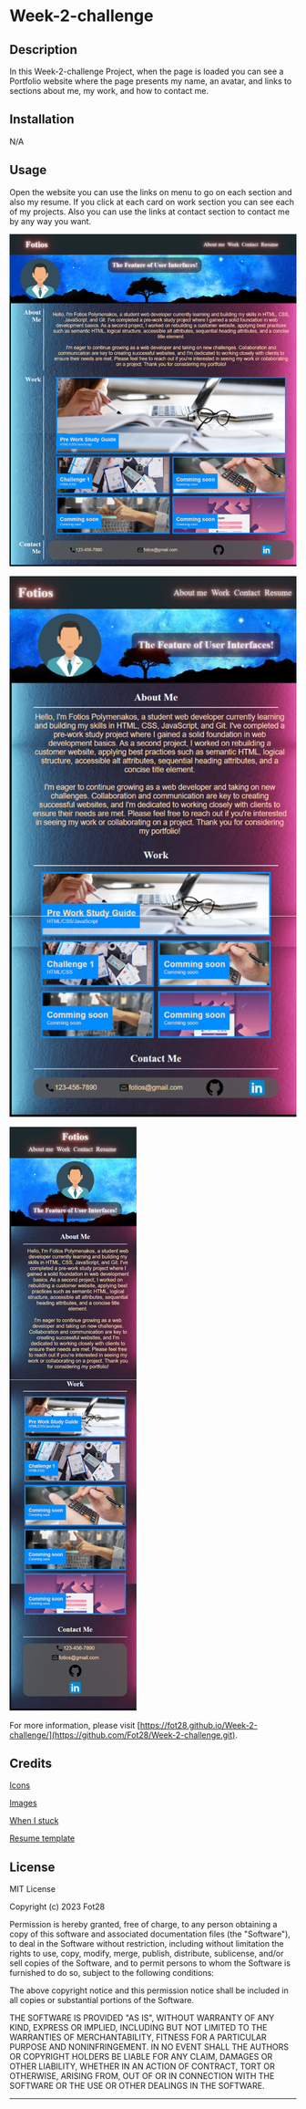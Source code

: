 # Week-2-challenge

## Description

In this Week-2-challenge Project, when the page is loaded you can see a Portfolio website where the page presents my name, an avatar, and links to sections about me, my work, and how to contact me.

## Installation

N/A

## Usage

Open the website you can use the links on menu to go on each section and also my resume. If you click at each card on work section you can see each of my projects.
Also you can use the links at contact section to contact me by any way you want.


![Laptop screenshot](/images/screenshots/laptop.png)

![Tablet screenshot](/images/screenshots/tablet.png)

![Mobile screenshot](/images/screenshots/mobile.png)
    
For more information, please visit [https://fot28.github.io/Week-2-challenge/](https://github.com/Fot28/Week-2-challenge.git).

## Credits

[Icons](https://icons8.com/icons)

[Images](https://www.freepik.com/)

[When I stuck](https://stackoverflow.com/)

[Resume template](https://sampleresumetemplate.net/)

## License

MIT License

Copyright (c) 2023 Fot28

Permission is hereby granted, free of charge, to any person obtaining a copy
of this software and associated documentation files (the "Software"), to deal
in the Software without restriction, including without limitation the rights
to use, copy, modify, merge, publish, distribute, sublicense, and/or sell
copies of the Software, and to permit persons to whom the Software is
furnished to do so, subject to the following conditions:

The above copyright notice and this permission notice shall be included in all
copies or substantial portions of the Software.

THE SOFTWARE IS PROVIDED "AS IS", WITHOUT WARRANTY OF ANY KIND, EXPRESS OR
IMPLIED, INCLUDING BUT NOT LIMITED TO THE WARRANTIES OF MERCHANTABILITY,
FITNESS FOR A PARTICULAR PURPOSE AND NONINFRINGEMENT. IN NO EVENT SHALL THE
AUTHORS OR COPYRIGHT HOLDERS BE LIABLE FOR ANY CLAIM, DAMAGES OR OTHER
LIABILITY, WHETHER IN AN ACTION OF CONTRACT, TORT OR OTHERWISE, ARISING FROM,
OUT OF OR IN CONNECTION WITH THE SOFTWARE OR THE USE OR OTHER DEALINGS IN THE
SOFTWARE.

---
